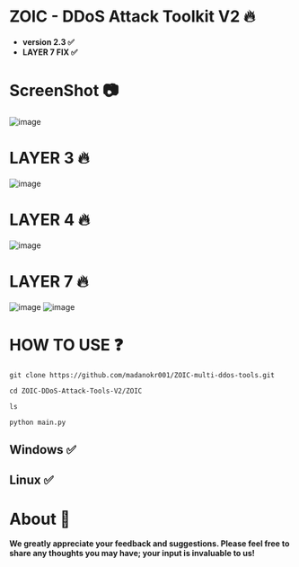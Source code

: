 # ZOIC - DDoS Attack Toolkit V2 🔥

- **version 2.3 ✅**
- **LAYER 7 FIX ✅**
  
# ScreenShot 📷
![image](https://github.com/user-attachments/assets/b8925867-8715-4224-b521-84afd9b60aab)



# LAYER 3 🔥
![image](https://github.com/user-attachments/assets/6a7241e9-7df9-45c2-b5f2-e70f4da7698b)


# LAYER 4 🔥
![image](https://github.com/user-attachments/assets/3b2ba91d-4e9b-4bd7-b151-4e64ac4b2aa5)


# LAYER 7 🔥
![image](https://github.com/user-attachments/assets/10c077aa-35dc-4390-8bcc-88dc8e525a6c)
![image](https://github.com/user-attachments/assets/b1ef44b7-8eab-45f1-b837-00e0513a5384)









# HOW TO USE ❓
```
git clone https://github.com/madanokr001/ZOIC-multi-ddos-tools.git
```
```
cd ZOIC-DDoS-Attack-Tools-V2/ZOIC
```
```
ls
```
```
python main.py
```

## Windows ✅
## Linux ✅

# About 🤑
**We greatly appreciate your feedback and suggestions. Please feel free to share any thoughts you may have; your input is invaluable to us!**






